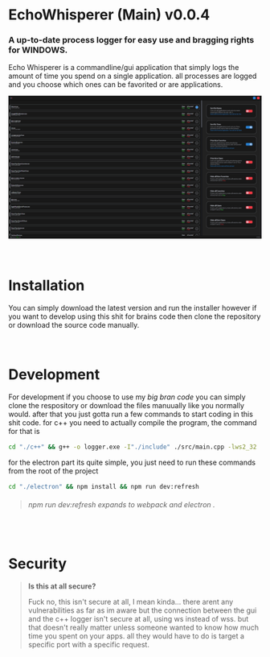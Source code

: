 # EchoWhisperer (Main) v0.0.4

### A up-to-date process logger for easy use and bragging rights for WINDOWS.
Echo Whisperer is a commandline/gui application that simply logs the amount 
of time you spend on a single application.
all processes are logged and you choose which ones can be favorited or are applications.

![screenshot:v0.0.4](screenshots/v0.0.4-large.png)

<div style="height:20px"></div>


# Installation
You can simply download the latest version and run the installer however if you want to develop using this shit for brains code then clone the repository or download the source code manually. 

<div style="height:20px"></div>

# Development
For development if you choose to use my *big bran code* you can simply clone the respository or download the files manuually like you normally would. after that you just gotta run a few commands to start coding in this shit code. for c++ you need to actually compile the program, the command for that is
```bash
cd "./c++" && g++ -o logger.exe -I"./include" ./src/main.cpp -lws2_32
```
for the electron part its quite simple, you just need to run these commands from the root of the project
```bash
cd "./electron" && npm install && npm run dev:refresh
```
> ###### npm run dev:refresh expands to webpack and electron .

<div style="height:20px"></div>

# Security

>**Is this at all secure?**
>
>Fuck no, this isn't secure at all, I mean kinda... there arent
>any vulnerabilities as far as im aware but the connection between
>the gui and the c++ logger isn't secure at all, using ws instead of wss. but 
>that doesn't really matter unless someone wanted to know how much time you spent on your apps.
>all they would have to do is target a specific port with a specific request.
